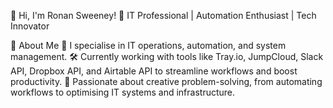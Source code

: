 👋 Hi, I'm Ronan Sweeney!
🎯 IT Professional | Automation Enthusiast | Tech Innovator

🌟 About Me
🚀 I specialise in IT operations, automation, and system management.
🛠️ Currently working with tools like Tray.io, JumpCloud, Slack API, Dropbox API, and Airtable API to streamline workflows and boost productivity.
🧩 Passionate about creative problem-solving, from automating workflows to optimising IT systems and infrastructure.
